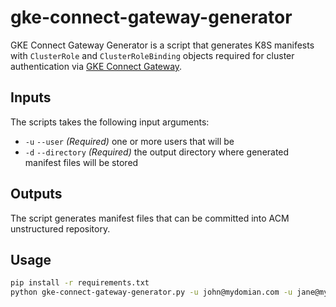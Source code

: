 # gke-connect-gateway-generator

GKE Connect Gateway Generator is a script that generates K8S manifests with
`ClusterRole` and `ClusterRoleBinding` objects required for cluster authentication via
[GKE Connect Gateway](https://cloud.google.com/anthos/multicluster-management/gateway/setup).

## Inputs

The scripts takes the following input arguments:

* `-u` `--user` *(Required)* one or more users that will be 
* `-d` `--directory` *(Required)* the output directory where generated manifest files will be stored

## Outputs

The script generates manifest files that can be committed into ACM unstructured repository.

## Usage

```sh
pip install -r requirements.txt
python gke-connect-gateway-generator.py -u john@mydomian.com -u jane@mydomain.com -d acm-repo
```
